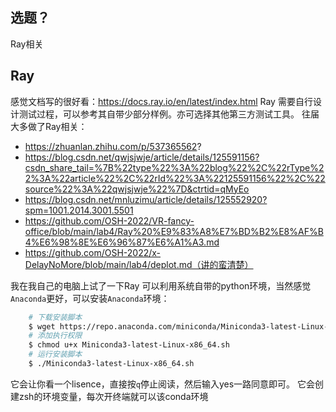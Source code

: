 ## 选题？
Ray相关
## Ray
感觉文档写的很好看：https://docs.ray.io/en/latest/index.html
Ray 需要自行设计测试过程，可以参考其自带少部分样例。亦可选择其他第三方测试工具。
往届大多做了Ray相关：
- https://zhuanlan.zhihu.com/p/537365562?
- https://blog.csdn.net/qwjsjwje/article/details/125591156?csdn_share_tail=%7B%22type%22%3A%22blog%22%2C%22rType%22%3A%22article%22%2C%22rId%22%3A%22125591156%22%2C%22source%22%3A%22qwjsjwje%22%7D&ctrtid=qMyEo
- https://blog.csdn.net/mnluzimu/article/details/125552920?spm=1001.2014.3001.5501
- https://github.com/OSH-2022/VR-fancy-office/blob/main/lab4/Ray%20%E9%83%A8%E7%BD%B2%E8%AF%B4%E6%98%8E%E6%96%87%E6%A1%A3.md
- https://github.com/OSH-2022/x-DelayNoMore/blob/main/lab4/deplot.md（讲的蛮清楚）

我在我自己的电脑上试了一下Ray
可以利用系统自带的python环境，当然感觉`Anaconda`更好，可以安装`Anaconda`环境：
```bash
    # 下载安装脚本
    $ wget https://repo.anaconda.com/miniconda/Miniconda3-latest-Linux-x86_64.sh
    # 添加执行权限
    $ chmod u+x Miniconda3-latest-Linux-x86_64.sh
    # 运行安装脚本
    $ ./Miniconda3-latest-Linux-x86_64.sh
```
它会让你看一个lisence，直接按`q`停止阅读，然后输入yes一路同意即可。
它会创建zsh的环境变量，每次开终端就可以该conda环境

